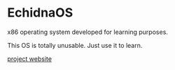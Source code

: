 # EchidnaOS
x86 operating system developed for learning purposes.

This OS is totally unusable. Just use it to learn.

[project website](https://filadelphila.github.io/echidna-os/)
